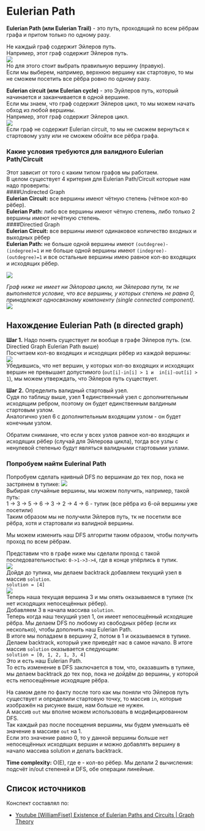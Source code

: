 # Eulerian Path  
**Eulerian Path (или Eulerian Trail)** - это путь, проходящий по всем рёбрам графа и притом только по одному разу.  
  
Не каждый граф содержит Эйлеров путь.  
Например, этот граф содержит Эйлеров путь.  
![](images/pict1.png)  
Но для этого стоит выбрать правильную вершину (правую).  
Если мы выберем, например, верхнюю вершину как стартовую, то мы не сможем посетить все рёбра ровно по одному разу.  

**Eulerian circuit (или Eulerian cycle)** - это Эуйлеров путь, который начинается и заканчивается в одной вершине.  
Если мы знаем, что граф содержит Эйлеров цикл, то мы можем начать обход из любой вершины.  
Например, этот граф содержит Эйлеров цикл.  
![](images/pict2.png)  
Если граф не содержит Eulerian circuit, то мы не сможем вернуться к стартовому узлу или не сможем обойти все рёбра 
графа.  

### Какие условия требуются для валидного Eulerian Path/Circuit  
Этот зависит от того с каким типом графов мы работаем.  
В целом существует 4 критерия для Eulerian Path/Circuit которые нам надо проверить:  
####Undirected Graph  
**Eulerian Circuit:** все вершины имеют чётную степень (чётное кол-во рёбер).  
**Eulerian Path:** либо все вершины имеют чётную степень, либо только 2 вершины имеют нечётную степень.  
####Directied Graph  
**Eulerian Circuit:** все вершины имеют одинаковое количество входных и выходных рёбер  
**Eulerian Path:** не больше одной вершины имеют `(outdegree)-(indegree)=1` и не больше одной вершины имеют `(indegree)-
(outdegree)=1` и все остальные вершины имею равное кол-во входящих и исходящих рёбер.  

![](images/pict3.png)  

*Граф ниже не имеет ни Эйлорова цикла, ни Эйлерова пути, тк не выполняется условие, что все вершины, у которых степень 
не равна 0, принадлежат односвязному компоненту (single connected component).*  
![](images/pict4.png)  

## Нахождение Eulerian Path (в directed graph)  
**Шаг 1.** Надо понять существует ли вообще в графе Эйлеров путь. (см. Directied Graph Eulerian Path выше)  
Посчитаем кол-во входящих и исходящих рёбер из каждой вершины:  
![](images/pict5.png)  
Убедившись, что нет вершин, у которых кол-во входящих и исходящих вершин не превышает допустимого (`out[i]-in[i] > 1 и 
in[i]-out[i] > 1`), мы можем утверждать, что Эйлеров путь существует.  

**Шаг 2.**  Определить валидный стартовый узел.  
Судя по таблицу выше, узел **1** единственный узел с дополнительным исходящим ребром, поэтому он будет единственным 
валдиным стартовым узлом.  
Аналогично узел 6 с дополнительным входящим узлом - он будет конечным узлом.  

Обратим снимание, что если у всех узлов равное кол-во входящих и исходящих рёбер (случай для Эйлерова цикла), тогда 
все узлы с ненулевой степенью будут являться валидными стартовыми узлами.  

### Попробуем найти Eulerinal Path  
Попробуем сделать наивный DFS по вершинам до тех пор, пока не застрянем в тупике:
![](images/pict6.png)  
Выбирая случайные вершины, мы можем получить, например, такой путь:  
1 -> 3 -> 5 -> 6 -> 3 -> 2 -> 4 -> 6 - тупик (все рёбра из 6-ой вершины уже посетили)  
Таким образом мы не получили Эйлеров путь, тк не посетили все рёбра, хотя и стартовали из валидной вершины.  

Мы можем изменить наш DFS алгоритм таким образом, чтобы получить проход по всем рёбрам.  

Представим что в графе ниже мы сделали проход с такой последовательностью: `0->1->3->4`, где в конце упёрлись в тупик.  
![](images/pict7.png)  
Дойдя до тупика, мы делаем backtrack  добавляем текущий узел в массив `solution`.  
`solution = [4]`  
![](images/pict8.png)  
Теперь наша текущая вершина 3 и мы опять оказываемся в тупике (тк нет исходящих непосещённых рёбер).  
Добавляем 3 в начала массива `solution`.  
Теперь когда наш текущий узел 1, он имеет непосещённый исходящие рёбра. Мы делаем DFS по любому из свободных рёбер 
(если их несколько), чтобы дополнить наш Eulerian Path.  
В итоге мы попадаем в вершину 2, потом в 1 и оказываемся в тупике. Делаем backtrack, который уже приведёт нас в самое 
начало.
В итоге массив `solution` оказывается следующим:  
`solution = [0, 1, 2, 1, 3, 4]`  
Это и есть наш Eulerian Path.  
То есть изменение в DFS заключается в том, что, оказавшить в тупике, мы делаем backtrack до тех пор, пока не дойдём 
до вершины, у которой есть непосещённые исходящие рёбра.  

На самом деле по факту после того как мы поняли что Эйлеров путь существует и определили стартовую точку, то массив 
`in`, которые изображён на рисунке выше, нам больше не нужен.  
А массив `out` мы вполне можем использовать в модифицированном DFS.  
Так каждый раз после посещения вершины, мы будем уменьшать её значение в массиве `out` на 1.  
Если это значение равно 0, то у данной вершины больше нет непосещённых исходящих вершин и можно добавлять вершину в 
начало массива solution и делать backtrack.  

**Time complexity:** O(E), где e - кол-во рёбер. Мы делали 2 вычисления: подсчёт in/out степеней и DFS, 
обе операции линейные.  

## Список источников  
Конспект составлял по:
* [Youtube \[WilliamFiset\] Existence of Eulerian Paths and Circuits | Graph Theory](https://www.youtube.com/watch?v=xR4sGgwtR2I&list=PLDV1Zeh2NRsDGO4--qE8yH72HFL1Km93P&index=27)